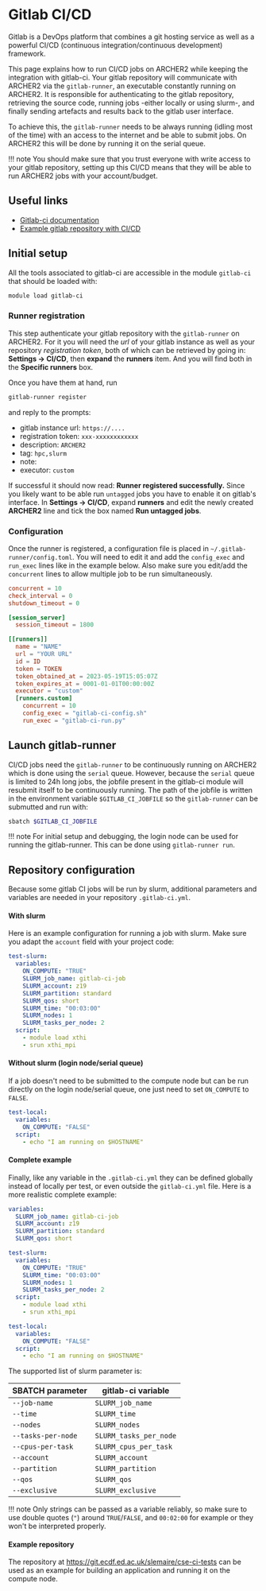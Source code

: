 # Gitlab CI/CD

Gitlab is a DevOps platform that combines a git hosting service as well as a powerful CI/CD (continuous integration/continuous development) framework. 

This page explains how to run CI/CD jobs on ARCHER2 while keeping the integration with gitlab-ci. Your gitlab repository will communicate with ARCHER2 via the ``gitlab-runner``, an executable constantly running on ARCHER2. It is responsible for authenticating to the gitlab repository, retrieving the source code, running jobs -either locally or using slurm-, and finally sending artefacts and results back to the gitlab user interface.

To achieve this, the ``gitlab-runner`` needs to be always running (idling most of the time) with an access to the internet and be able to submit jobs. On ARCHER2 this will be done by running it on the serial queue.

!!! note 
    You should make sure that you trust everyone with write access to your gitlab repository, setting up this CI/CD means that they will be able to run ARCHER2 jobs with your account/budget.

## Useful links

  - [Gitlab-ci documentation](https://docs.gitlab.com/ee/ci/)
  - [Example gitlab repository with CI/CD](https://git.ecdf.ed.ac.uk/slemaire/cse-ci-tests)

## Initial setup

All the tools associated to gitlab-ci are accessible in the module ``gitlab-ci`` that should be loaded with:

```sh
module load gitlab-ci
```

### Runner registration
This step authenticate your gitlab repository with the ``gitlab-runner`` on ARCHER2. For it you will need the *url* of your gitlab instance as well as your repository *registration token*, both of which can be retrieved by going in:
**Settings -> CI/CD**, then **expand** the **runners** item. And you will find both in the **Specific runners** box.

Once you have them at hand, run
```sh
gitlab-runner register
```

and reply to the prompts:

- gitlab instance url: `https://....`
- registration token: `xxx-xxxxxxxxxxxx`
- description: `ARCHER2`
- tag: `hpc,slurm`
- note: ` `
- executor: `custom`

If successful it should now read: **Runner registered successfully.** 
Since you likely want to be able run `untagged` jobs you have to enable it on gitlab's interface. In **Settings -> CI/CD**, expand **runners** and edit the newly created **ARCHER2** line and tick the box named **Run untagged jobs**.

### Configuration

Once the runner is registered, a configuration file is placed in `~/.gitlab-runner/config.toml`. You will need to edit it and add the `config_exec` and `run_exec` lines like in the example below. Also make sure you edit/add the `concurrent` lines to allow multiple job to be run simultaneously.

```toml
concurrent = 10
check_interval = 0
shutdown_timeout = 0

[session_server]
  session_timeout = 1800

[[runners]]
  name = "NAME"
  url = "YOUR URL"
  id = ID
  token = TOKEN
  token_obtained_at = 2023-05-19T15:05:07Z
  token_expires_at = 0001-01-01T00:00:00Z
  executor = "custom"
  [runners.custom]
    concurrent = 10
    config_exec = "gitlab-ci-config.sh"
    run_exec = "gitlab-ci-run.py"
```



## Launch gitlab-runner

CI/CD jobs need the `gitlab-runner` to be continuously running on ARCHER2 which is done using the `serial` queue. However, because the `serial` queue is limited to 24h long jobs, the jobfile present in the gitlab-ci module will resubmit itself to be continuously running. The path of the jobfile is written in the environment variable `$GITLAB_CI_JOBFILE` so the `gitlab-runner` can be submutted and run with:

```sh
sbatch $GITLAB_CI_JOBFILE
```

!!! note
    For initial setup and debugging, the login node can be used for running the gitlab-runner. This can be done using `gitlab-runner run`.
    

## Repository configuration

Because some gitlab CI jobs will be run by slurm, additional parameters and variables are needed in your repository `.gitlab-ci.yml`.

#### With slurm
Here is an example configuration for running a job with slurm. Make sure you adapt the `account` field with your project code:
```yaml
test-slurm:
  variables:
    ON_COMPUTE: "TRUE"
    SLURM_job_name: gitlab-ci-job
    SLURM_account: z19
    SLURM_partition: standard
    SLURM_qos: short
    SLURM_time: "00:03:00"
    SLURM_nodes: 1
    SLURM_tasks_per_node: 2
  script:
    - module load xthi
    - srun xthi_mpi
```

#### Without slurm (login node/serial queue)
If a job doesn't need to be submitted to the compute node but can be run directly on the login node/serial queue, one just need to set `ON_COMPUTE` to `FALSE`.

```yaml
test-local:
  variables:
    ON_COMPUTE: "FALSE"
  script:
    - echo "I am running on $HOSTNAME"
```

#### Complete example
Finally, like any variable in the `.gitlab-ci.yml` they can be defined globally instead of locally per test, or even outside the `gitlab-ci.yml` file. Here is a more realistic complete example: 

```yaml
variables:
  SLURM_job_name: gitlab-ci-job
  SLURM_account: z19
  SLURM_partition: standard
  SLURM_qos: short

test-slurm:
  variables:
    ON_COMPUTE: "TRUE"
    SLURM_time: "00:03:00"
    SLURM_nodes: 1
    SLURM_tasks_per_node: 2
  script:
    - module load xthi
    - srun xthi_mpi

test-local:
  variables:
    ON_COMPUTE: "FALSE"
  script:
    - echo "I am running on $HOSTNAME"
```

The supported list of slurm parameter is:

| SBATCH parameter    | gitlab-ci variable    |
|---------------------|-----------------------|
| `--job-name`        | `SLURM_job_name`      |
| `--time`            | `SLURM_time`          |
| `--nodes`           | `SLURM_nodes`         |
| `--tasks-per-node`  | `SLURM_tasks_per_node`|
| `--cpus-per-task`   | `SLURM_cpus_per_task` |
| `--account`         | `SLURM_account`       |
| `--partition`       | `SLURM_partition`     |
| `--qos`             | `SLURM_qos`           |
| `--exclusive`       | `SLURM_exclusive`     |

!!! note 
    Only strings can be passed as a variable reliably, so make sure to use double quotes (`"`) around `TRUE`/`FALSE`, and `00:02:00` for example or they won't be interpreted properly.


#### Example repository
The repository at https://git.ecdf.ed.ac.uk/slemaire/cse-ci-tests can be used as an example for building an application and running it on the compute node.


